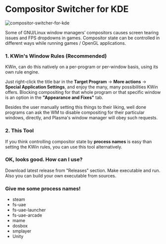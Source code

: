 # Compositor Switcher for KDE

![compositor-switcher-for-kde](https://user-images.githubusercontent.com/6532000/50812875-776f2080-1325-11e9-997b-a9d33c504ca1.png)

Some of GNU/Linux window managers’ compositors causes screen tearing issues and FPS dropdowns in games. Compositor state can be controlled in different ways while running games / OpenGL applications.

### 1. KWin's Window Rules (Recommended)

KWin, can do this natively on a per-program or per-window basis, using its own rule engine.

Just right-click the title bar in the **Target Program** → **More actions** → **Special Application Settings**, and enjoy the many, many possibilities KWin offers. Blocking compositing for that whole program or that specific window is an option in the **"Appearance and Fixes"** tab.

Besides the user manually setting this things to their liking, well done programs can ask the WM to disable compositing for their particular windows, directly, and Plasma's window manager will obey such requests.

### 2. This Tool

If you think controlling compositor state by **process names** is easy than setting the KWin rules, you can use this tool alternatively.

### OK, looks good. How can I use?
Download latest release from "Releases" section. Make executable and run. Also you can build your own executable from sources. 

### Give me some process names!
* steam
* fs-uae
* fs-uae-launcher
* fs-uae-arcade
* mame
* dosbox
* smplayer
* Unity

